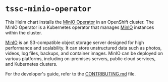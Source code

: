 # `tssc-minio-operator`

This Helm chart installs the [MinIO Operator][minIOOperatorRepo] in an OpenShift cluster. The MinIO Operator is a Kubernetes operator that manages [MinIO][minIO] instances within the cluster.

[MinIO][minIO] is an S3-compatible object storage server designed for high performance and scalability. It can store unstructured data such as photos, videos, log files, backups, and container images. MinIO can be deployed on various platforms, including on-premises servers, public cloud services, and Kubernetes clusters.

For the developer's guide, refer to the [CONTRIBUTING.md](./CONTRIBUTING.md) file.

[minIO]: https://min.io
[minIOOperatorRepo]: https://github.com/minio/operator
